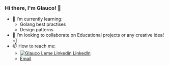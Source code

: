### Hi there, I'm Glauco! 👋
- 🌱 I’m currently learning:
  -  Golang best practises
  -  Design patterns
- 👯 I’m looking to collaborate on Educational projects or any creative idea! =]
- 📫 How to reach me:
  - [![Glauco Leme Linkedin](https://i.stack.imgur.com/gVE0j.png) LinkedIn](https://www.linkedin.com/in/lemeglauco)
  - [Email](mailto:glaucooleme@gmail.com)


<!--
**glaucoleme/glaucoleme** is a ✨ _special_ ✨ repository because its `README.md` (this file) appears on your GitHub profile.

Here are some ideas to get you started:

- 🔭 I’m currently working on ...
- 🌱 I’m currently learning ...
- 👯 I’m looking to collaborate on ...
- 🤔 I’m looking for help with ...
- 💬 Ask me about ...
- 📫 How to reach me: ...
- 😄 Pronouns: ...
- ⚡ Fun fact: ...
-->
